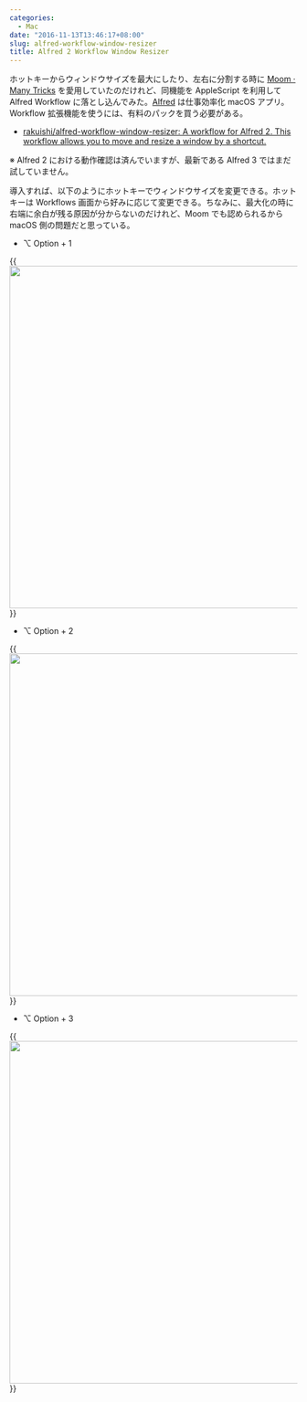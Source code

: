 ```yaml
---
categories:
  - Mac
date: "2016-11-13T13:46:17+08:00"
slug: alfred-workflow-window-resizer
title: Alfred 2 Workflow Window Resizer
---
```


ホットキーからウィンドウサイズを最大にしたり、左右に分割する時に [Moom · Many Tricks](https://manytricks.com/moom/) を愛用していたのだけれど、同機能を AppleScript を利用して Alfred Workflow に落とし込んでみた。[Alfred](https://www.alfredapp.com/) は仕事効率化 macOS アプリ。Workflow 拡張機能を使うには、有料のパックを買う必要がある。

- [rakuishi/alfred-workflow-window-resizer: A workflow for Alfred 2. This workflow allows you to move and resize a window by a shortcut.](https://github.com/rakuishi/alfred-workflow-window-resizer)

※ Alfred 2 における動作確認は済んでいますが、最新である Alfred 3 ではまだ試していません。

導入すれば、以下のようにホットキーでウィンドウサイズを変更できる。ホットキーは Workflows 画面から好みに応じて変更できる。ちなみに、最大化の時に右端に余白が残る原因が分からないのだけれど、Moom でも認められるから macOS 側の問題だと思っている。

- ⌥ Option + 1

{{<img alt="" src="/images/2016/11/alfred-workflow-window-resizer-1.jpg" width="960" height="600">}}

- ⌥ Option + 2

{{<img alt="" src="/images/2016/11/alfred-workflow-window-resizer-2.jpg" width="960" height="600">}}

- ⌥ Option + 3

{{<img alt="" src="/images/2016/11/alfred-workflow-window-resizer-3.jpg" width="960" height="600">}}
